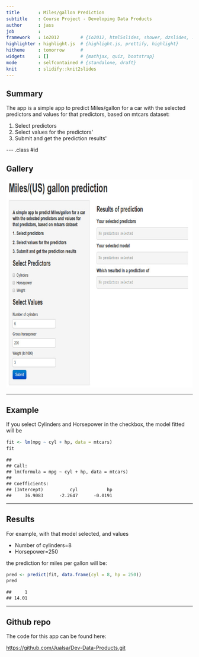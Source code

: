 ```yaml
---
title       : Miles/gallon Prediction
subtitle    : Course Project - Developing Data Products
author      : jass
job         : 
framework   : io2012        # {io2012, html5slides, shower, dzslides, ...}
highlighter : highlight.js  # {highlight.js, prettify, highlight}
hitheme     : tomorrow      # 
widgets     : []            # {mathjax, quiz, bootstrap}
mode        : selfcontained # {standalone, draft}
knit        : slidify::knit2slides
---
```


## Summary

The app is a simple app to predict Miles/gallon for a car with the selected predictors and values for that predictors, based on mtcars dataset:

1. Select predictors
2. Select values for the predictors'
3. Submit and get the prediction results'

--- .class #id 

##  Gallery

<img height='560' src="Sin-nombre.jpg" />

--- 

## Example 

If you select Cylinders and Horsepower in the checkbox, the model fitted will be


```r
fit <- lm(mpg ~ cyl + hp, data = mtcars)
fit
```

```
## 
## Call:
## lm(formula = mpg ~ cyl + hp, data = mtcars)
## 
## Coefficients:
## (Intercept)          cyl           hp  
##     36.9083      -2.2647      -0.0191
```


---

## Results

For example, with that model selected, and values     
- Number of cylinders=8     
- Horsepower=250   

the prediction for miles per gallon will be:


```r
pred <- predict(fit, data.frame(cyl = 8, hp = 250))
pred
```

```
##     1 
## 14.01
```


--- 

## Github repo

The code for this app can be found here:   

https://github.com/Jualsa/Dev-Data-Products.git  



